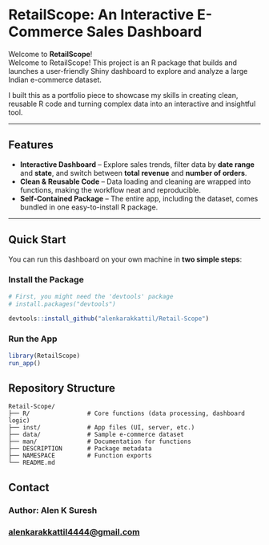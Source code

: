 # RetailScope: An Interactive E-Commerce Sales Dashboard 

Welcome to **RetailScope**!  
Welcome to RetailScope! This project is an R package that builds and launches a user-friendly Shiny dashboard to explore and analyze a large Indian e-commerce dataset.

I built this as a portfolio piece to showcase my skills in creating clean, reusable R code and turning complex data into an interactive and insightful tool.

---

## Features

- **Interactive Dashboard** – Explore sales trends, filter data by **date range** and **state**, and switch between **total revenue** and **number of orders**.  
- **Clean & Reusable Code** – Data loading and cleaning are wrapped into functions, making the workflow neat and reproducible.  
- **Self-Contained Package** – The entire app, including the dataset, comes bundled in one easy-to-install R package.  

---

##  Quick Start

You can run this dashboard on your own machine in **two simple steps**:

### Install the Package
```r
# First, you might need the 'devtools' package
# install.packages("devtools")

devtools::install_github("alenkarakkattil/Retail-Scope")
```

### Run the App
```r
library(RetailScope)
run_app()
```
## Repository Structure
```
Retail-Scope/
├── R/                # Core functions (data processing, dashboard logic)
├── inst/             # App files (UI, server, etc.)
├── data/             # Sample e-commerce dataset
├── man/              # Documentation for functions
├── DESCRIPTION       # Package metadata
├── NAMESPACE         # Function exports
└── README.md       
```

## Contact
### Author: Alen K Suresh
### alenkarakkattil4444@gmail.com

